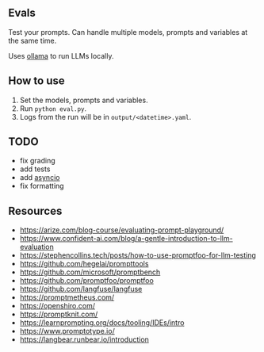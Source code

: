 ## Evals

Test your prompts. Can handle multiple models, prompts and variables at the same time.

Uses [ollama](https://github.com/ollama/ollama-python) to run LLMs locally.

## How to use

1. Set the models, prompts and variables.
1. Run `python eval.py`.
1. Logs from the run will be in `output/<datetime>.yaml`.

## TODO

-   fix grading
-   add tests
-   add [asyncio](https://github.com/ollama/ollama-python?tab=readme-ov-file#async-client)
-   fix formatting

## Resources

-   https://arize.com/blog-course/evaluating-prompt-playground/
-   https://www.confident-ai.com/blog/a-gentle-introduction-to-llm-evaluation
-   https://stephencollins.tech/posts/how-to-use-promptfoo-for-llm-testing
-   https://github.com/hegelai/prompttools
-   https://github.com/microsoft/promptbench
-   https://github.com/promptfoo/promptfoo
-   https://github.com/langfuse/langfuse
-   https://promptmetheus.com/
-   https://openshiro.com/
-   https://promptknit.com/
-   https://learnprompting.org/docs/tooling/IDEs/intro
-   https://www.promptotype.io/
-   https://langbear.runbear.io/introduction
